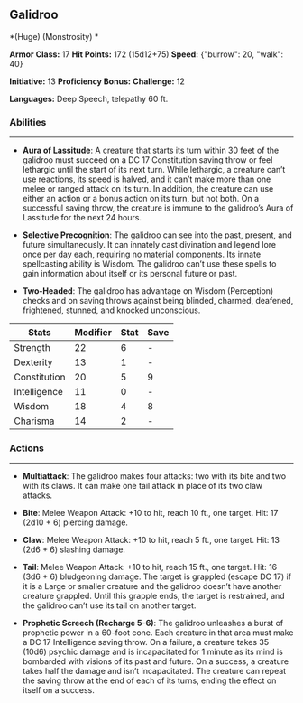 ## Galidroo
*(Huge) (Monstrosity) *

**Armor Class:** 17
**Hit Points:** 172 (15d12+75)
**Speed:** {"burrow": 20, "walk": 40}

**Initiative:** 13
**Proficiency Bonus:**
**Challenge:** 12

**Languages:** Deep Speech, telepathy 60 ft.

### Abilities
 --- 
- **Aura of Lassitude**: A creature that starts its turn within 30 feet of the galidroo must succeed on a DC 17 Constitution saving throw or feel lethargic until the start of its next turn. While lethargic, a creature can’t use reactions, its speed is halved, and it can’t make more than one melee or ranged attack on its turn. In addition, the creature can use either an action or a bonus action on its turn, but not both. On a successful saving throw, the creature is immune to the galidroo’s Aura of Lassitude for the next 24 hours.

- **Selective Precognition**: The galidroo can see into the past, present, and future simultaneously. It can innately cast divination and legend lore once per day each, requiring no material components. Its innate spellcasting ability is Wisdom. The galidroo can’t use these spells to gain information about itself or its personal future or past.

- **Two-Headed**: The galidroo has advantage on Wisdom (Perception) checks and on saving throws against being blinded, charmed, deafened, frightened, stunned, and knocked unconscious.



| Stats | Modifier | Stat | Save
| ---- | ---- | ---- | ---- |
| Strength | 22 | 6 | - |
| Dexterity | 13 | 1 | - |
| Constitution | 20 | 5 | 9 |
| Intelligence | 11 | 0 | - |
| Wisdom | 18 | 4 | 8 |
| Charisma | 14 | 2 | - |

### Actions
 --- 
- **Multiattack**: The galidroo makes four attacks: two with its bite and two with its claws. It can make one tail attack in place of its two claw attacks.

- **Bite**: Melee Weapon Attack: +10 to hit, reach 10 ft., one target. Hit: 17 (2d10 + 6) piercing damage.

- **Claw**: Melee Weapon Attack: +10 to hit, reach 5 ft., one target. Hit: 13 (2d6 + 6) slashing damage.

- **Tail**: Melee Weapon Attack: +10 to hit, reach 15 ft., one target. Hit: 16 (3d6 + 6) bludgeoning damage. The target is grappled (escape DC 17) if it is a Large or smaller creature and the galidroo doesn’t have another creature grappled. Until this grapple ends, the target is restrained, and the galidroo can’t use its tail on another target.

- **Prophetic Screech (Recharge 5-6)**: The galidroo unleashes a burst of prophetic power in a 60-foot cone. Each creature in that area must make a DC 17 Intelligence saving throw. On a failure, a creature takes 35 (10d6) psychic damage and is incapacitated for 1 minute as its mind is bombarded with visions of its past and future. On a success, a creature takes half the damage and isn’t incapacitated. The creature can repeat the saving throw at the end of each of its turns, ending the effect on itself on a success.

